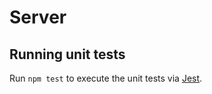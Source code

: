# Server

## Running unit tests

Run `npm test` to execute the unit tests via [Jest](https://jestjs.io/).

